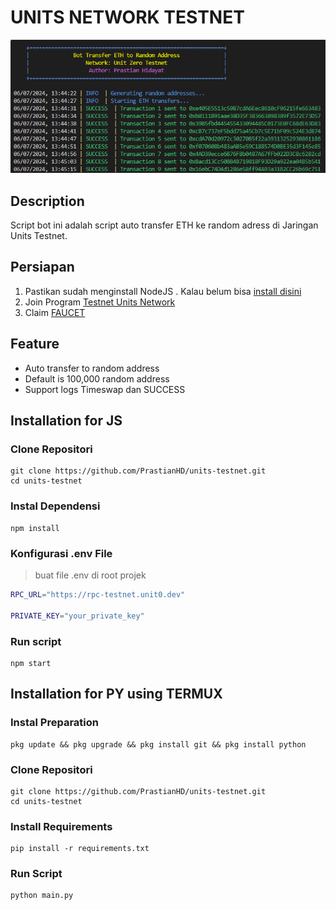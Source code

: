 # UNITS NETWORK TESTNET

![logo](./utils/unit-zero.png)
## Description
Script bot ini adalah script auto transfer ETH ke random adress di Jaringan Units Testnet. 

## Persiapan
1. Pastikan sudah menginstall NodeJS . Kalau belum bisa [install disini](https://nodejs.org/en/download/package-manager/current)
2. Join Program [Testnet Units Network](https://app.units.network/?referral=0x000000DE3b4CD31742711440C1283b162035E00E)
3. Claim [FAUCET](https://faucet-testnet.unit0.dev/)

## Feature
- Auto transfer to random address
- Default is 100,000 random address
- Support logs Timeswap dan SUCCESS

## Installation for JS
### Clone Repositori
```
git clone https://github.com/PrastianHD/units-testnet.git
cd units-testnet
```

### Instal Dependensi
```
npm install
```

### Konfigurasi .env File

>buat file .env di root projek
```bash
RPC_URL="https://rpc-testnet.unit0.dev"

PRIVATE_KEY="your_private_key"
```

### Run script
```
npm start
```
## Installation for PY using TERMUX
### Instal Preparation
```
pkg update && pkg upgrade && pkg install git && pkg install python
```
### Clone Repositori
```
git clone https://github.com/PrastianHD/units-testnet.git
cd units-testnet
```

### Install Requirements
```
pip install -r requirements.txt
```

### Run Script
```
python main.py
```

